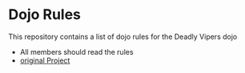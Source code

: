 Dojo Rules
==========

This repository contains a list of dojo rules for the Deadly Vipers dojo

* All members should read the rules
* [original Project](https://github.com/deadlyvipers)
